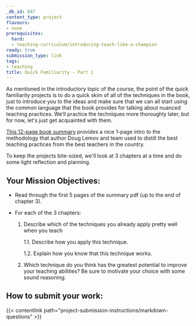 ```yaml
---
_db_id: 847
content_type: project
flavours:
- none
prerequisites:
  hard:
  - teaching-curriculum/introducing-teach-like-a-champion
ready: true
submission_type: link
tags:
- teaching
title: Quick Familiarity - Part 1
---
```


As mentioned in the introductory topic of the course, the point of the quick familiarity projects is to do a quick skim of all of the techniques in the book, just to introduce you to the ideas and make sure that we can all start using the common language that the book provides for talking about nuanced teaching practices. We’ll practice the techniques more thoroughly later, but for now, let's just get acquainted with them.

[This 12-page book summary](https://drive.google.com/file/d/1ace5039zhdNbrd4CBgXz3GikFpPwMLru/view?usp=share_link) provides a nice 1-page intro to the methodology that author Doug Lemov and team used to distill the best teaching practices from the best teachers in the country. 

To keep the projects bite-sized, we'll look at 3 chapters at a time and do some light reflection and planning. 

## Your Mission Objectives:

* Read through the first 5 pages of the summary pdf (up to the end of chapter 3).
  
* For each of the 3 chapters:
  
  1. Describe which of the techniques you already apply pretty well when you teach
        
       1.1. Describe how you apply this technique.
  
       1.2. Explain how you know that this technique works.
         
  2. Which technique do you think has the greatest potential to improve your teaching abilities? Be sure to motivate your choice with some sound reasoning.  

## How to submit your work:

{{< contentlink path="project-submission-instructions/markdown-questions" >}}

